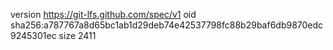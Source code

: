 version https://git-lfs.github.com/spec/v1
oid sha256:a787767a8d65bc1ab1d29deb74e42537798fc88b29baf6db9870edc9245301ec
size 2411
